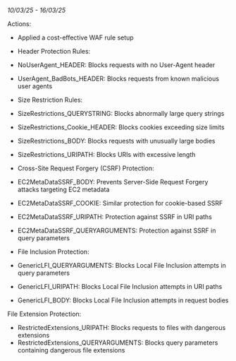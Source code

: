  _10/03/25 - 16/03/25_

 Actions:

- Applied a cost-effective WAF rule setup
 - Header Protection Rules:
  - NoUserAgent_HEADER: Blocks requests with no User-Agent header
  - UserAgent_BadBots_HEADER: Blocks requests from known malicious user agents
 
 
 - Size Restriction Rules:
  - SizeRestrictions_QUERYSTRING: Blocks abnormally large query strings
  - SizeRestrictions_Cookie_HEADER: Blocks cookies exceeding size limits
  - SizeRestrictions_BODY: Blocks requests with unusually large bodies
  - SizeRestrictions_URIPATH: Blocks URIs with excessive length
 
 
 - Cross-Site Request Forgery (CSRF) Protection:
  - EC2MetaDataSSRF_BODY: Prevents Server-Side Request Forgery attacks targeting EC2 metadata
  - EC2MetaDataSSRF_COOKIE: Similar protection for cookie-based SSRF
  - EC2MetaDataSSRF_URIPATH: Protection against SSRF in URI paths
  - EC2MetaDataSSRF_QUERYARGUMENTS: Protection against SSRF in query parameters
 
 
 - File Inclusion Protection:
  - GenericLFI_QUERYARGUMENTS: Blocks Local File Inclusion attempts in query parameters
  - GenericLFI_URIPATH: Blocks Local File Inclusion attempts in URI paths
  - GenericLFI_BODY: Blocks Local File Inclusion attempts in request bodies
 
 
 File Extension Protection:
 - RestrictedExtensions_URIPATH: Blocks requests to files with dangerous extensions
 - RestrictedExtensions_QUERYARGUMENTS: Blocks query parameters containing dangerous file extensions

